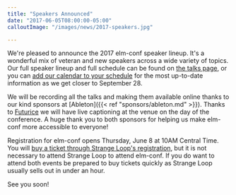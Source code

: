 ```yaml
---
title: "Speakers Announced"
date: "2017-06-05T08:00:00-05:00"
calloutImage: "/images/news/2017-speakers.jpg"

---
```


We're pleased to announce the 2017 elm-conf speaker lineup.
It's a wonderful mix of veteran and new speakers across a wide variety of topics.
Our full speaker lineup and full schedule can be found on [the talks page](/talks/), or you can [add our calendar to your schedule](webcal://www.elm-conf.us/talks/index.ics) for the most up-to-date information as we get closer to September 28.

We will be recording all the talks and making them available online thanks to our kind sponsors at [Ableton]({{< ref "sponsors/ableton.md" >}}).
Thanks to [Futurice](http://futurice.com/) we will have live captioning at the venue on the day of the conference.
A huge thank you to both sponsors for helping us make elm-conf more accessible to everyone!

Registration for elm-conf opens Thursday, June 8 at 10AM Central Time.
You will [buy a ticket through Strange Loop's registration](https://thestrangeloop.com/register.html), but it is not necessary to attend Strange Loop to attend elm-conf.
If you do want to attend both events be prepared to buy tickets quickly as Strange Loop usually sells out in under an hour.

See you soon!

<!--more-->
